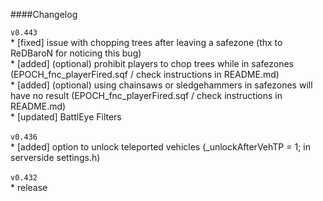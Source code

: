 ####Changelog
<br/>

`v0.443`<br/>
	* [fixed] issue with chopping trees after leaving a safezone (thx to ReDBaroN for noticing this bug)<br/>
	* [added] (optional) prohibit players to chop trees while in safezones (EPOCH_fnc_playerFired.sqf / check instructions in README.md)<br/>
	* [added] (optional) using chainsaws or sledgehammers in safezones will have no result (EPOCH_fnc_playerFired.sqf / check instructions in README.md)<br/>
	* [updated] BattlEye Filters<br/>
<br/>
`v0.436`<br/>
	* [added] option to unlock teleported vehicles (_unlockAfterVehTP	= 1; in serverside settings.h)<br/>
<br/>
`v0.432`<br/>
	* release<br/>
